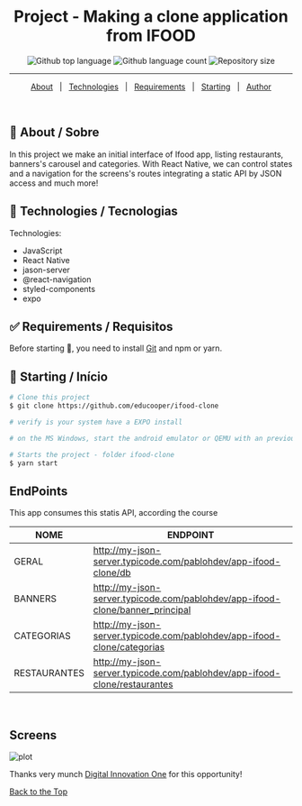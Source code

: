 <h1 align="center">Project - Making a clone application from IFOOD</h1>

<p align="center">
  <img alt="Github top language" src="https://img.shields.io/github/languages/top/educooper/ifood-clone?color=green"> 
  <img alt="Github language count" src="https://img.shields.io/github/languages/count/educooper/ifood-clone?color=56BEB8">
 <img alt="Repository size" src="https://img.shields.io/github/repo-size/educooper/ifood-clone?color=56BEB8">


<hr>


<p align="center">
  <a href="#dart-about">About</a> &#xa0; | &#xa0; 
  <!-- <a href="#sparkles-features">Features</a> &#xa0; | &#xa0; -->
  <a href="#rocket-technologies">Technologies</a> &#xa0; | &#xa0;
  <a href="#white_check_mark-requirements">Requirements</a> &#xa0; | &#xa0;
  <a href="#checkered_flag-starting">Starting</a> &#xa0; | &#xa0;
  <!-- <a href="#memo-license">License</a> &#xa0; | &#xa0; -->
  <a href="https://github.com/educooper" target="_blank">Author</a>
</p>

<br>

## :dart: About / Sobre ##

In this project we make an initial interface of Ifood app, listing restaurants, banners's carousel and categories. With React Native, we can control states and a navigation for the screens's routes integrating a static API by JSON access and much more!

## :rocket: Technologies / Tecnologias ##

Technologies:

- JavaScript
- React Native
- jason-server
- @react-navigation
- styled-components
- expo

## :white_check_mark: Requirements / Requisitos ##

Before starting :checkered_flag:, you need to install [Git](https://git-scm.com) and npm or yarn.

## :checkered_flag: Starting / Início ##

```bash
# Clone this project
$ git clone https://github.com/educooper/ifood-clone

# verify is your system have a EXPO install

# on the MS Windows, start the android emulator or QEMU with an previously preparated system image 

# Starts the project - folder ifood-clone
$ yarn start

```
## EndPoints

<p>This app consumes this statis API, according the course<p>

| NOME         | ENDPOINT                                                                      |
| ------------ | ----------------------------------------------------------------------------- |
| GERAL        | http://my-json-server.typicode.com/pablohdev/app-ifood-clone/db               |
| BANNERS      | http://my-json-server.typicode.com/pablohdev/app-ifood-clone/banner_principal |
| CATEGORIAS   | http://my-json-server.typicode.com/pablohdev/app-ifood-clone/categorias       |
| RESTAURANTES | http://my-json-server.typicode.com/pablohdev/app-ifood-clone/restaurantes     |

<br>
    
## Screens

![plot](ifood-clone.PNG)
    
Thanks very munch [Digital Innovation One](https://web.digitalinnovation.one/) for this opportunity!

<a href="#top">Back to the Top</a>



